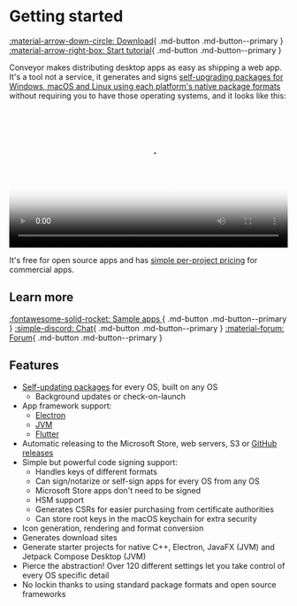 # Getting started

[ :material-arrow-down-circle: Download](https://downloads.hydraulic.dev/conveyor/download.html){ .md-button .md-button--primary } [ :material-arrow-right-box: Start tutorial](tutorial/new.md){ .md-button .md-button--primary }

Conveyor makes distributing desktop apps as easy as shipping a web app. It's a tool not a service, it generates and signs [self-upgrading packages for Windows, macOS and Linux using each platform's native package formats](outputs.md) without requiring you to have those operating systems, and it looks like this:

<video width="100%" poster="https://conveyor.hydraulic.dev/assets/promo.jpg" controls><source src="https://conveyor.hydraulic.dev/assets/promo.mp4" type="video/mp4"></video>

It's free for open source apps and has [simple per-project pricing](https://www.hydraulic.dev/pricing.html) for commercial apps.

## Learn more

[ :fontawesome-solid-rocket: Sample apps ](sample-apps.md){ .md-button .md-button--primary } [ :simple-discord: Chat](https://discord.gg/E87dFeuMFc){ .md-button .md-button--primary } [ :material-forum: Forum](https://github.com/hydraulic-software/conveyor/discussions){ .md-button .md-button--primary }

## Features

* [Self-updating packages](configs/update-modes.md) for every OS, built on any OS
    * Background updates or check-on-launch
* App framework support:
    * [Electron](configs/electron.md)
    * [JVM](configs/jvm.md)
    * [Flutter](configs/flutter.md)
* Automatic releasing to the Microsoft Store, web servers, S3 or [GitHub releases](configs/download-pages#publishing-through-github)
* Simple but powerful code signing support:
    * Handles keys of different formats
    * Can sign/notarize or self-sign apps for every OS from any OS
    * Microsoft Store apps don't need to be signed
    * HSM support
    * Generates CSRs for easier purchasing from certificate authorities
    * Can store root keys in the macOS keychain for extra security
* Icon generation, rendering and format conversion
* Generates download sites
* Generate starter projects for native C++, Electron, JavaFX (JVM) and Jetpack Compose Desktop (JVM)
* Pierce the abstraction! Over 120 different settings let you take control of every OS specific detail
* No lockin thanks to using standard package formats and open source frameworks
